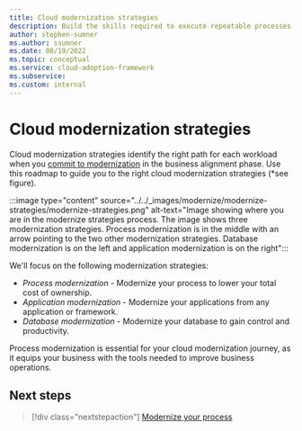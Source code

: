 ```yaml
---
title: Cloud modernization strategies
description: Build the skills required to execute repeatable processes, which accelerate modernization of multiple applications.
author: stephen-sumner
ms.author: ssumner
ms.date: 08/19/2022
ms.topic: conceptual
ms.service: cloud-adoption-framework
ms.subservice:
ms.custom: internal
---
```


# Cloud modernization strategies

Cloud modernization strategies identify the right path for each workload when you [commit to modernization](/azure/cloud-adoption-framework/modernize/business-alignment/commit-to-modernization-plan#step-2---update-your-workload-table-with-modernization-strategies) in the business alignment phase. Use this roadmap to guide you to the right cloud modernization strategies (*see figure).

:::image type="content" source="../../_images/modernize/modernize-strategies/modernize-strategies.png" alt-text="Image showing where you are in the modernize strategies process. The image shows three modernization strategies. Process modernization is in the middle with an arrow pointing to the two other modernization strategies. Database modernization is on the left and application modernization is on the right":::

We'll focus on the following modernization strategies:

- *Process modernization* - Modernize your process to lower your total cost of ownership.
- *Application modernization* - Modernize your applications from any application or framework.
- *Database modernization* - Modernize your database to gain control and productivity.

Process modernization is essential for your cloud modernization journey, as it equips your business with the tools needed to improve business operations.

## Next steps

> [!div class="nextstepaction"]
> [Modernize your process](../modernize-strategies/process-modernization.md)
